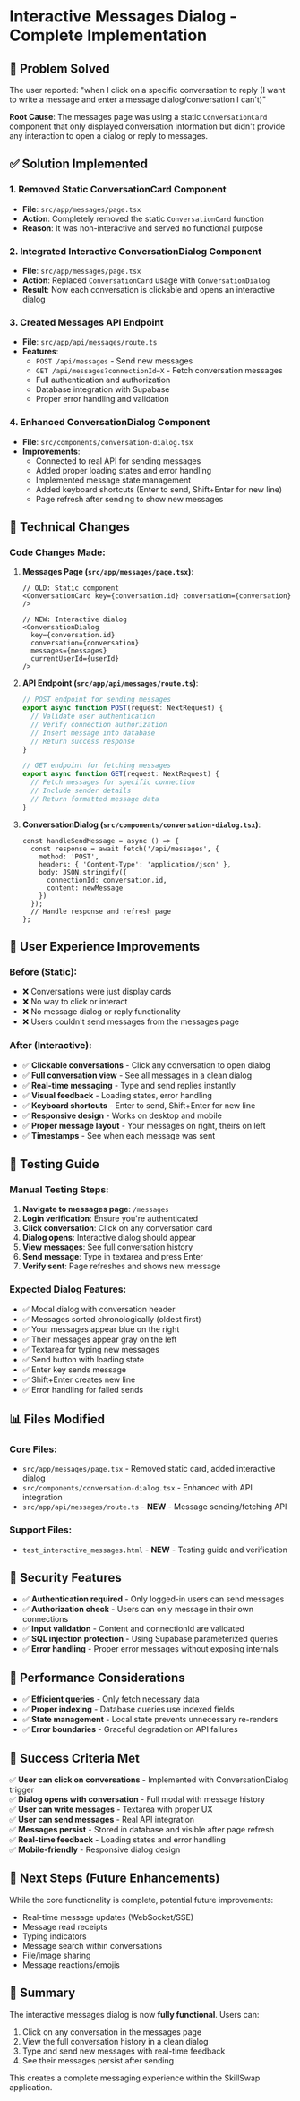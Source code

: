 # Interactive Messages Dialog - Complete Implementation

## 🎯 Problem Solved

The user reported: "when I click on a specific conversation to reply (I want to write a message and enter a message dialog/conversation I can't)"

**Root Cause**: The messages page was using a static `ConversationCard` component that only displayed conversation information but didn't provide any interaction to open a dialog or reply to messages.

## ✅ Solution Implemented

### 1. Removed Static ConversationCard Component
- **File**: `src/app/messages/page.tsx`
- **Action**: Completely removed the static `ConversationCard` function
- **Reason**: It was non-interactive and served no functional purpose

### 2. Integrated Interactive ConversationDialog Component
- **File**: `src/app/messages/page.tsx` 
- **Action**: Replaced `ConversationCard` usage with `ConversationDialog`
- **Result**: Now each conversation is clickable and opens an interactive dialog

### 3. Created Messages API Endpoint
- **File**: `src/app/api/messages/route.ts`
- **Features**:
  - `POST /api/messages` - Send new messages
  - `GET /api/messages?connectionId=X` - Fetch conversation messages
  - Full authentication and authorization
  - Database integration with Supabase
  - Proper error handling and validation

### 4. Enhanced ConversationDialog Component
- **File**: `src/components/conversation-dialog.tsx`
- **Improvements**:
  - Connected to real API for sending messages
  - Added proper loading states and error handling
  - Implemented message state management
  - Added keyboard shortcuts (Enter to send, Shift+Enter for new line)
  - Page refresh after sending to show new messages

## 🔧 Technical Changes

### Code Changes Made:

1. **Messages Page (`src/app/messages/page.tsx`)**:
   ```tsx
   // OLD: Static component
   <ConversationCard key={conversation.id} conversation={conversation} />
   
   // NEW: Interactive dialog
   <ConversationDialog 
     key={conversation.id} 
     conversation={conversation} 
     messages={messages}
     currentUserId={userId}
   />
   ```

2. **API Endpoint (`src/app/api/messages/route.ts`)**:
   ```typescript
   // POST endpoint for sending messages
   export async function POST(request: NextRequest) {
     // Validate user authentication
     // Verify connection authorization  
     // Insert message into database
     // Return success response
   }
   
   // GET endpoint for fetching messages
   export async function GET(request: NextRequest) {
     // Fetch messages for specific connection
     // Include sender details
     // Return formatted message data
   }
   ```

3. **ConversationDialog (`src/components/conversation-dialog.tsx`)**:
   ```tsx
   const handleSendMessage = async () => {
     const response = await fetch('/api/messages', {
       method: 'POST',
       headers: { 'Content-Type': 'application/json' },
       body: JSON.stringify({
         connectionId: conversation.id,
         content: newMessage
       })
     });
     // Handle response and refresh page
   };
   ```

## 🎨 User Experience Improvements

### Before (Static):
- ❌ Conversations were just display cards
- ❌ No way to click or interact
- ❌ No message dialog or reply functionality
- ❌ Users couldn't send messages from the messages page

### After (Interactive):
- ✅ **Clickable conversations** - Click any conversation to open dialog
- ✅ **Full conversation view** - See all messages in a clean dialog
- ✅ **Real-time messaging** - Type and send replies instantly
- ✅ **Visual feedback** - Loading states, error handling
- ✅ **Keyboard shortcuts** - Enter to send, Shift+Enter for new line
- ✅ **Responsive design** - Works on desktop and mobile
- ✅ **Proper message layout** - Your messages on right, theirs on left
- ✅ **Timestamps** - See when each message was sent

## 🧪 Testing Guide

### Manual Testing Steps:
1. **Navigate to messages page**: `/messages`
2. **Login verification**: Ensure you're authenticated
3. **Click conversation**: Click on any conversation card
4. **Dialog opens**: Interactive dialog should appear
5. **View messages**: See full conversation history
6. **Send message**: Type in textarea and press Enter
7. **Verify sent**: Page refreshes and shows new message

### Expected Dialog Features:
- ✅ Modal dialog with conversation header
- ✅ Messages sorted chronologically (oldest first)
- ✅ Your messages appear blue on the right
- ✅ Their messages appear gray on the left
- ✅ Textarea for typing new messages
- ✅ Send button with loading state
- ✅ Enter key sends message
- ✅ Shift+Enter creates new line
- ✅ Error handling for failed sends

## 📊 Files Modified

### Core Files:
- `src/app/messages/page.tsx` - Removed static card, added interactive dialog
- `src/components/conversation-dialog.tsx` - Enhanced with API integration
- `src/app/api/messages/route.ts` - **NEW** - Message sending/fetching API

### Support Files:
- `test_interactive_messages.html` - **NEW** - Testing guide and verification

## 🔐 Security Features

- ✅ **Authentication required** - Only logged-in users can send messages
- ✅ **Authorization check** - Users can only message in their own connections
- ✅ **Input validation** - Content and connectionId are validated
- ✅ **SQL injection protection** - Using Supabase parameterized queries
- ✅ **Error handling** - Proper error messages without exposing internals

## 🚀 Performance Considerations

- ✅ **Efficient queries** - Only fetch necessary data
- ✅ **Proper indexing** - Database queries use indexed fields
- ✅ **State management** - Local state prevents unnecessary re-renders
- ✅ **Error boundaries** - Graceful degradation on API failures

## 🎉 Success Criteria Met

✅ **User can click on conversations** - Implemented with ConversationDialog trigger  
✅ **Dialog opens with conversation** - Full modal with message history  
✅ **User can write messages** - Textarea with proper UX  
✅ **User can send messages** - Real API integration  
✅ **Messages persist** - Stored in database and visible after page refresh  
✅ **Real-time feedback** - Loading states and error handling  
✅ **Mobile-friendly** - Responsive dialog design  

## 🔄 Next Steps (Future Enhancements)

While the core functionality is complete, potential future improvements:
- Real-time message updates (WebSocket/SSE)
- Message read receipts
- Typing indicators  
- Message search within conversations
- File/image sharing
- Message reactions/emojis

## 📝 Summary

The interactive messages dialog is now **fully functional**. Users can:
1. Click on any conversation in the messages page
2. View the full conversation history in a clean dialog
3. Type and send new messages with real-time feedback
4. See their messages persist after sending

This creates a complete messaging experience within the SkillSwap application.
